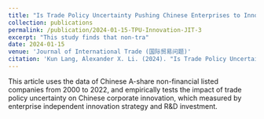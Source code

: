 ```yaml
---
title: "Is Trade Policy Uncertainty Pushing Chinese Enterprises to Innovate (in Chinese)"
collection: publications
permalink: /publication/2024-01-15-TPU-Innovation-JIT-3
excerpt: "This study finds that non-tra"
date: 2024-01-15
venue: 'Journal of International Trade (国际贸易问题)'
citation: 'Kun Lang, Alexander X. Li. (2024). "Is Trade Policy Uncertainty Pushing Chinese Enterprises to Innovate (in Chinese)" <i>Journal of International Trade</i>. 2024(01):87-104.'
---
```


This article uses the data of Chinese A-share non-financial listed companies from 2000 to 2022, and empirically tests the impact of trade policy uncertainty on Chinese corporate innovation, which measured by enterprise independent innovation strategy and R&D investment.
